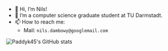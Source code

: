 - 👋 Hi, I’m Nils!
- 🌱 I’m a computer science graduate student at TU Darmstadt.
- 📫 How to reach me:
  - Mail: `nils.dambowy@googlemail.com`

![Paddyk45's GitHub stats](https://github-readme-stats.vercel.app/api?username=nils-dambowy)
